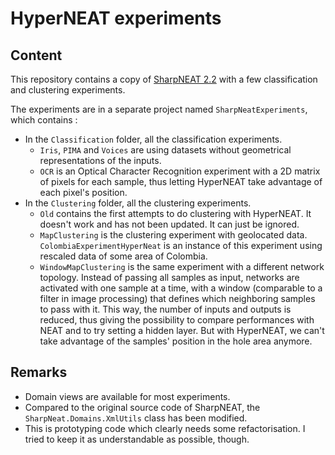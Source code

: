 HyperNEAT experiments
=====================

Content
-------

This repository contains a copy of [SharpNEAT 2.2](http://sharpneat.sourceforge.net/) with a few classification and clustering experiments.

The experiments are in a separate project named `SharpNeatExperiments`, which contains :

* In the `Classification` folder, all the classification experiments.
   * `Iris`, `PIMA` and `Voices` are using datasets without geometrical representations of the inputs.
   * `OCR` is an Optical Character Recognition experiment with a 2D matrix of pixels for each sample, thus letting HyperNEAT take advantage of each pixel's position.
* In the `Clustering` folder, all the clustering experiments.
    * `Old` contains the first attempts to do clustering with HyperNEAT. It doesn't work and has not been updated. It can just be ignored.
    * `MapClustering` is the clustering experiment with geolocated data. `ColombiaExperimentHyperNeat` is an instance of this experiment using rescaled data of some area of Colombia.
    * `WindowMapClustering` is the same experiment with a different network topology. Instead of passing all samples as input, networks are activated with one sample at a time, with a window (comparable to a filter in image processing) that defines which neighboring samples to pass with it. This way, the number of inputs and outputs is reduced, thus giving the possibility to compare performances with NEAT and to try setting a hidden layer. But with HyperNEAT, we can't take advantage of the samples' position in the hole area anymore.

Remarks
-------

* Domain views are available for most experiments.
* Compared to the original source code of SharpNEAT, the `SharpNeat.Domains.XmlUtils` class has been modified.
* This is prototyping code which clearly needs some refactorisation. I tried to keep it as understandable as possible, though.
